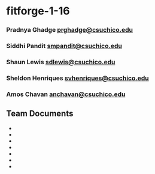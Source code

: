 # fitforge-1-16
### Pradnya Ghadge prghadge@csuchico.edu
### Siddhi Pandit smpandit@csuchico.edu
### Shaun Lewis sdlewis@csuchico.edu
### Sheldon Henriques svhenriques@csuchico.edu
### Amos Chavan anchavan@csuchico.edu

## Team Documents

* [Google Drive link]: https://drive.google.com/drive/folders/1rXhtTBnHbtCfCw7hAS1VoHzwNcFNrbLB?usp=sharing

* [Complete Project Proposal]: https://docs.google.com/document/d/1IjBLELYTpea1wDm4hu_xZq9iV70JjgkFEY9f71dJv-I/edit?usp=sharing

* [External Project Design-Choose a UI Prototyping Tool]: https://docs.google.com/document/d/1-tqqcGswChWUN7jN4Sf9DU9MkQUvmI8ZFnk1BbKNblA/edit?usp=sharing

* [Executive Summary for selection of UI Tool]: https://docs.google.com/document/d/1jfRnbgfPCjDpVIwoj8yooWpicg-QvMpBx4PrBtgPKBg/edit?usp=sharing

* [Internal Design]: https://docs.google.com/document/d/1oJ8g2uUMzBxMgMwx9VGQkC12lJvNl5hpaZbQu7qSVJE/edit?usp=sharing

* [Unit Testing and Code Coverage Tool]: https://docs.google.com/document/d/113U6oM9YaBbzO5c1PVBiJ9UVVTmbGOan_VyP0AbqPeA/edit?usp=sharing

* [Executive Summary of Unit Testing and Code Coverage Tool]: https://docs.google.com/document/d/1htD-W2xLhKdq1PixiD-gHDnAJ-LUnG2rbA3g7b6GdX4/edit?usp=sharing
